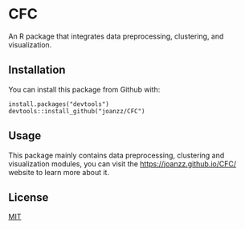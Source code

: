 # CFC
An R package that integrates data preprocessing, clustering, and visualization.
## Installation
You can install this package from Github with:
```
install.packages("devtools")
devtools::install_github("joanzz/CFC")
```
## Usage
This package mainly contains data preprocessing, clustering and visualization modules, 
you can visit the  https://joanzz.github.io/CFC/ website to learn more about it.

## License
[MIT](https://choosealicense.com/licenses/mit/)
